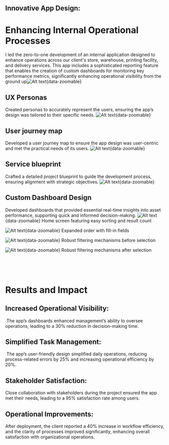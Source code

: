 

## Innovative App Design: 
# Enhancing Internal Operational Processes
I led the zero-to-one development of an internal application designed to enhance operations across our client's store, warehouse, printing facility, and delivery services. This app includes a sophisticated reporting feature that enables the creation of custom dashboards for monitoring key performance metrics, significantly enhancing operational visibility from the ground up![Alt text](../images/project1-Analytics.png){data-zoomable}


## UX Personas
Created personas to accurately represent the users, ensuring the app’s design was tailored to their specific needs.
![Alt text](../images/project1-personas.png){data-zoomable}


## User journey map
Developed a user journey map to ensure the app design was user-centric and met the practical needs of its users.
![Alt text](../images/project1-user_journey_map.png){data-zoomable}


## Service blueprint
Crafted a detailed project blueprint to guide the development process, ensuring alignment with strategic objectives.
![Alt text](../images/project1-service_blueprint.png){data-zoomable}

## Custom Dashboard Design
Developed dashboards that provided essential real-time insights into asset performance, supporting quick and informed decision-making.
![Alt text](../images/project1-Home_screen_featuring_easy_sorting_and_result_count.png){data-zoomable}
Home screen featuring easy sorting and result count
<br> 

 ![Alt text](../images/project1-Expanded_order_with_fill-in_fields.png){data-zoomable}
Expanded order with fill-in fields
<br> 

![Alt text](../images/project1-Robust_filtering_mechanisms_after_selection.png){data-zoomable}
Robust filtering mechanisms before selection
<br> 

 ![Alt text](../images/project1-Robust_filtering_mechanisms_before_selection.png){data-zoomable}
Robust filtering mechanisms after selection
<br> 

<br> <!-- Adds one line of space -->

<br> <!-- 2nd line of space -->

# Results and Impact
## Increased Operational Visibility: 
 The app’s dashboards enhanced management’s ability to oversee operations, leading to a 30% reduction in decision-making time.

## Simplified Task Management: 
 The app’s user-friendly design simplified daily operations, reducing process-related errors by 25% and increasing operational efficiency by 20%.

## Stakeholder Satisfaction:
Close collaboration with stakeholders during the project ensured the app met their needs, leading to a 95% satisfaction rate among users.

## Operational Improvements:
After deployment, the client reported a 40% increase in workflow efficiency, and the clarity of processes improved significantly, enhancing overall satisfaction with organizational operations.




